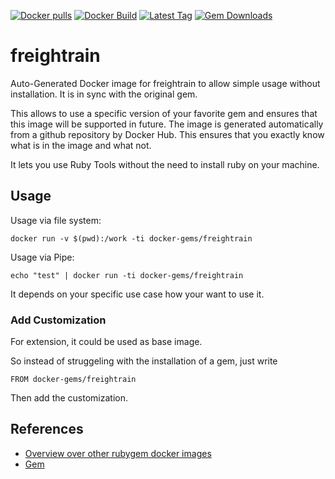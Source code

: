 [![Docker pulls](https://img.shields.io/docker/pulls/rubygem/freightrain.svg)](https://hub.docker.com/r/rubygem/freightrain/)
[![Docker Build](https://img.shields.io/docker/automated/rubygem/freightrain.svg)](https://hub.docker.com/r/rubygem/freightrain/)
[![Latest Tag](https://img.shields.io/github/tag/docker-rubygem/freightrain.svg)](https://hub.docker.com/r/rubygem/freightrain/)
[![Gem Downloads](https://img.shields.io/gem/dt/freightrain.svg)](https://rubygems.org/gems/freightrain/)
# freightrain

Auto-Generated Docker image for freightrain to allow simple usage without installation.
It is in sync with the original gem.

This allows to use a specific version of your favorite gem and ensures that this image will be supported in future.
The image is generated automatically from a github repository by Docker Hub.
This ensures that you exactly know what is in the image and what not.

It lets you use Ruby Tools without the need to install ruby on your machine.

## Usage

Usage via file system:

`docker run -v $(pwd):/work -ti docker-gems/freightrain`

Usage via Pipe:

`echo "test" | docker run -ti docker-gems/freightrain`

It depends on your specific use case how your want to use it.

### Add Customization

For extension, it could be used as base image.

So instead of struggeling with the installation of a gem, just write

`FROM docker-gems/freightrain`

Then add the customization.

## References

 - [Overview over other rubygem docker images](https://github.com/thinkbot/docker-rubygem)
 - [Gem](https://rubygems.org/gems/freightrain/)
